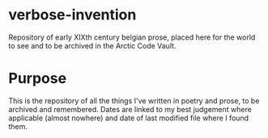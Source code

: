 # verbose-invention
Repository of early XIXth century belgian prose, placed here for the world to see and to be archived in the Arctic Code Vault.

# Purpose

This is the repository of all the things I've written in poetry and prose, to be archived and remembered. Dates are linked to my best judgement where applicable (almost nowhere) and date of last modified file where I found them. 
